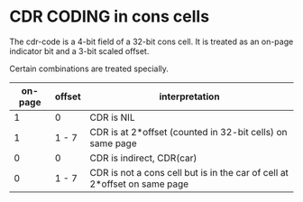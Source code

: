 # CDR CODING in cons cells

The cdr-code is a 4-bit field of a 32-bit cons cell.
It is treated as an on-page indicator bit and a 3-bit scaled offset.

Certain combinations are treated specially.


| on-page | offset  | interpretation                                                            |
|---------|---------|---------------------------------------------------------------------------|
| 1       | 0       | CDR is NIL                                                                |
| 1       | 1 - 7   | CDR is at 2*offset (counted in 32-bit cells) on same page                 |
| 0       | 0       | CDR is indirect, CDR(car)                                                 |
| 0       | 1 - 7   | CDR is not a cons cell but is in the car of cell at 2*offset on same page |
